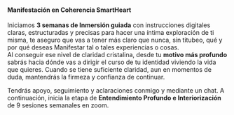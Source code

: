 #### Manifestación en Coherencia SmartHeart

Iniciamos **3 semanas de Inmersión guiada** con instrucciones digitales claras, estructuradas y precisas para hacer una íntima exploración de ti misma, te aseguro que vas a tener más claro que nunca, sin titubeo, qué y por qué deseas Manifestar tal o tales experiencias o cosas.\
Al conseguir ese nivel de claridad cristalina, desde tu **motivo más profundo** sabrás hacia dónde vas a dirigir el curso de tu identidad viviendo la vida que quieres. Cuando se tiene suficiente claridad, aun en momentos de duda, mantendrás la firmeza y confianza de continuar.

Tendrás apoyo, seguimiento y aclaraciones conmigo y mediante un chat. A continuación, inicia la etapa de **Entendimiento Profundo e Interiorización** de 9 sesiones semanales en zoom.